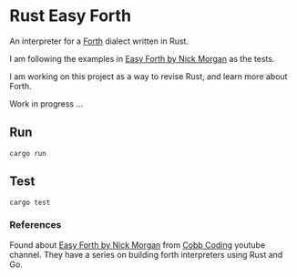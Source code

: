 # Rust Easy Forth

An interpreter for a [Forth](https://en.wikipedia.org/wiki/Forth_(programming_language)) dialect written in Rust.

I am following the examples in [Easy Forth by Nick Morgan](https://skilldrick.github.io/easyforth/) 
as the tests.

I am working on this project as a way to revise Rust, and learn more about Forth.

Work in progress ...

## Run

``` shell
cargo run
```

## Test

``` shell
cargo test
```

### References

Found about [Easy Forth by Nick Morgan](https://skilldrick.github.io/easyforth/) from [Cobb Coding](https://www.youtube.com/@cobbcoding/featured) youtube channel. 
They have a series on building forth interpreters using Rust and Go.

